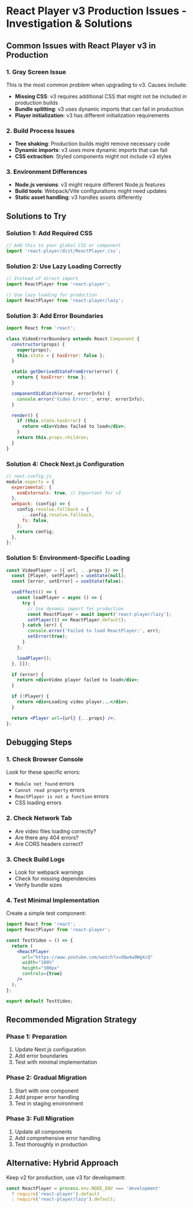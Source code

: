 # React Player v3 Production Issues - Investigation & Solutions

## Common Issues with React Player v3 in Production

### 1. **Gray Screen Issue**
This is the most common problem when upgrading to v3. Causes include:

- **Missing CSS**: v3 requires additional CSS that might not be included in production builds
- **Bundle splitting**: v3 uses dynamic imports that can fail in production
- **Player initialization**: v3 has different initialization requirements

### 2. **Build Process Issues**
- **Tree shaking**: Production builds might remove necessary code
- **Dynamic imports**: v3 uses more dynamic imports that can fail
- **CSS extraction**: Styled components might not include v3 styles

### 3. **Environment Differences**
- **Node.js versions**: v3 might require different Node.js features
- **Build tools**: Webpack/Vite configurations might need updates
- **Static asset handling**: v3 handles assets differently

## Solutions to Try

### Solution 1: Add Required CSS
```jsx
// Add this to your global CSS or component
import 'react-player/dist/ReactPlayer.css';
```

### Solution 2: Use Lazy Loading Correctly
```jsx
// Instead of direct import
import ReactPlayer from 'react-player';

// Use lazy loading for production
import ReactPlayer from 'react-player/lazy';
```

### Solution 3: Add Error Boundaries
```jsx
import React from 'react';

class VideoErrorBoundary extends React.Component {
  constructor(props) {
    super(props);
    this.state = { hasError: false };
  }

  static getDerivedStateFromError(error) {
    return { hasError: true };
  }

  componentDidCatch(error, errorInfo) {
    console.error('Video Error:', error, errorInfo);
  }

  render() {
    if (this.state.hasError) {
      return <div>Video failed to load</div>;
    }
    return this.props.children;
  }
}
```

### Solution 4: Check Next.js Configuration
```javascript
// next.config.js
module.exports = {
  experimental: {
    esmExternals: true, // Important for v3
  },
  webpack: (config) => {
    config.resolve.fallback = {
      ...config.resolve.fallback,
      fs: false,
    };
    return config;
  },
};
```

### Solution 5: Environment-Specific Loading
```jsx
const VideoPlayer = ({ url, ...props }) => {
  const [Player, setPlayer] = useState(null);
  const [error, setError] = useState(false);

  useEffect(() => {
    const loadPlayer = async () => {
      try {
        // Use dynamic import for production
        const ReactPlayer = await import('react-player/lazy');
        setPlayer(() => ReactPlayer.default);
      } catch (err) {
        console.error('Failed to load ReactPlayer:', err);
        setError(true);
      }
    };

    loadPlayer();
  }, []);

  if (error) {
    return <div>Video player failed to load</div>;
  }

  if (!Player) {
    return <div>Loading video player...</div>;
  }

  return <Player url={url} {...props} />;
};
```

## Debugging Steps

### 1. Check Browser Console
Look for these specific errors:
- `Module not found` errors
- `Cannot read property` errors
- `ReactPlayer is not a function` errors
- CSS loading errors

### 2. Check Network Tab
- Are video files loading correctly?
- Are there any 404 errors?
- Are CORS headers correct?

### 3. Check Build Logs
- Look for webpack warnings
- Check for missing dependencies
- Verify bundle sizes

### 4. Test Minimal Implementation
Create a simple test component:
```jsx
import React from 'react';
import ReactPlayer from 'react-player';

const TestVideo = () => {
  return (
    <ReactPlayer
      url="https://www.youtube.com/watch?v=dQw4w9WgXcQ"
      width="100%"
      height="300px"
      controls={true}
    />
  );
};

export default TestVideo;
```

## Recommended Migration Strategy

### Phase 1: Preparation
1. Update Next.js configuration
2. Add error boundaries
3. Test with minimal implementation

### Phase 2: Gradual Migration
1. Start with one component
2. Add proper error handling
3. Test in staging environment

### Phase 3: Full Migration
1. Update all components
2. Add comprehensive error handling
3. Test thoroughly in production

## Alternative: Hybrid Approach
Keep v2 for production, use v3 for development:
```jsx
const ReactPlayer = process.env.NODE_ENV === 'development' 
  ? require('react-player').default
  : require('react-player/lazy').default;
```
